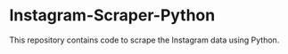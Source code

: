 # Instagram-Scraper-Python
This repository contains code to scrape the Instagram data using Python.
